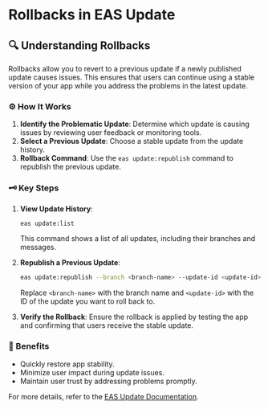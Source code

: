 # Rollbacks in EAS Update

## 🔍 Understanding Rollbacks

Rollbacks allow you to revert to a previous update if a newly published update causes issues. This ensures that users can continue using a stable version of your app while you address the problems in the latest update.

### ⚙️ How It Works

1. **Identify the Problematic Update**: Determine which update is causing issues by reviewing user feedback or monitoring tools.
2. **Select a Previous Update**: Choose a stable update from the update history.
3. **Rollback Command**: Use the `eas update:republish` command to republish the previous update.

### 🗝️ Key Steps

1. **View Update History**:

   ```bash
   eas update:list
   ```

   This command shows a list of all updates, including their branches and messages.

2. **Republish a Previous Update**:

   ```bash
   eas update:republish --branch <branch-name> --update-id <update-id>
   ```

   Replace `<branch-name>` with the branch name and `<update-id>` with the ID of the update you want to roll back to.

3. **Verify the Rollback**:
   Ensure the rollback is applied by testing the app and confirming that users receive the stable update.

### 🚀 Benefits

- Quickly restore app stability.
- Minimize user impact during update issues.
- Maintain user trust by addressing problems promptly.

For more details, refer to the [EAS Update Documentation](https://docs.expo.dev/eas-update/introduction/).
